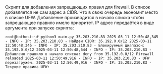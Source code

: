 Скрипт для добавления запрещающих правил для firewall.
В список добавляется не сам адрес а CIDR.
Что в свою очередь экономит место в списке UFW.
Добавление производится в начало списка чтобы запрещающее правило имело приоритет.
IP адрес передаётся  в виде аргумента при запуске скрипта:


`root@bothost:~# python3 main.py 35.203.210.83
2025-03-11 12:50:48,345 - INFO - IP: 35.203.210.83 - Найден CIDR: 35.192.0.0/12
2025-03-11 12:50:48,345 - INFO - IP: 35.203.210.83 - Блокируемый диапазон: 35.192.0.0/12
2025-03-11 12:50:48,644 - INFO - IP: 35.203.210.83 - Добавлено правило в начало списка: deny from 35.192.0.0/12
Firewall reloaded
2025-03-11 12:50:49,916 - INFO - IP: 35.203.210.83 - UFW перезагружен.
2025-03-11 12:50:49,916 - INFO - IP: 35.203.210.83 - Текущие правила UFW:`